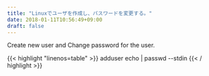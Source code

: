 ```yaml
---
title: "Linuxでユーザを作成し、パスワードを変更する。"
date: 2018-01-11T10:56:49+09:00
draft: false
---
```


Create new user and Change password for the user.

{{< highlight "linenos=table" >}}
adduser <username>
echo <username> | passwd <password> --stdin
{{< / highlight >}}

